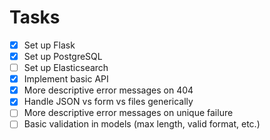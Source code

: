 # Tasks

- [x] Set up Flask
- [x] Set up PostgreSQL
- [ ] Set up Elasticsearch
- [x] Implement basic API
- [x] More descriptive error messages on 404
- [x] Handle JSON vs form vs files generically
- [ ] More descriptive error messages on unique failure
- [ ] Basic validation in models (max length, valid format, etc.)
